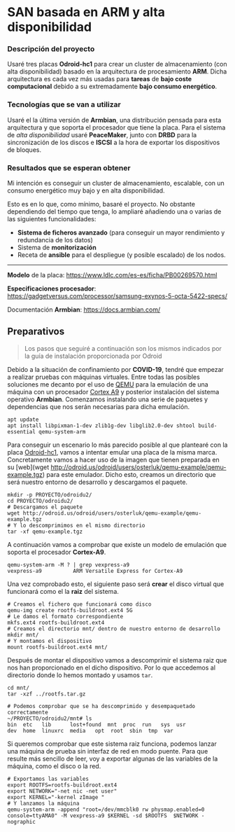 # SAN basada en ARM y alta disponibilidad

### Descripción del proyecto

Usaré tres placas **Odroid-hc1** para crear un cluster de almacenamiento (con alta disponibilidad) basado en la arquitectura de procesamiento **ARM**. Dicha arquitectura es cada vez más usadas para **tareas** de **bajo coste computacional** debido a su extremadamente **bajo consumo energético**.

### Tecnologías que se van a utilizar

Usaré el la última versión de **Armbian**, una distribución pensada para esta arquitectura y que soporta el procesador que tiene la placa. Para el sistema de _alta disponibilidad_ usaré **PeaceMaker**, junto con **DRBD** para la sincronización de los discos e **ISCSI** a la hora de exportar los dispositivos de bloques.

### Resultados que se esperan obtener

Mi intención es conseguir un cluster de almacenamiento, escalable, con un consumo energético muy bajo y en alta disponibilidad.

Esto es en lo que, como mínimo, basaré el proyecto. No obstante dependiendo del tiempo que tenga, lo ampliaré añadiendo una o varias de las siguientes funcionalidades:

- **Sistema de ficheros avanzado** (para conseguir un mayor rendimiento y redundancia de los datos)
- Sistema de **monitorización**
- Receta de **ansible** para el despliegue (y posible escalado) de los nodos.

---------------------
**Modelo** de la placa: https://www.ldlc.com/es-es/ficha/PB00269570.html

**Especificaciones procesador**: https://gadgetversus.com/processor/samsung-exynos-5-octa-5422-specs/

Documentación **Armbian**: https://docs.armbian.com/

## Preparativos
    
> Los pasos que seguiré a continuación son los mismos indicados por la guía de instalación proporcionada por Odroid

Debido a la situación de confinamiento por **COVID-19**, tendré que empezar a realizar pruebas con máquinas virtuales. Entre todas las posibles soluciones me decanto por el uso de [QEMU](https://www.qemu.org/) para la emulación de una máquina con un procesador [Cortex A9](https://en.wikipedia.org/wiki/ARM_Cortex-A9) y posterior instalación del sistema operativo **Armbian**.
Comenzamos instalando una serie de paquetes y dependencias que nos serán necesarias para dicha emulación.

```
apt update
apt install libpixman-1-dev zlib1g-dev libglib2.0-dev shtool build-essential qemu-system-arm
```
Para conseguir un escenario lo más parecido posible al que plantearé con la placa [Odroid-hc1](https://magazine.odroid.com/es/article/odroid-hc1-and-odroid-mc1/), vamos a intentar emular una placa de la misma marca. Concretamente vamos a hacer uso de la imagen que tienen preparada en su [web](wget http://odroid.us/odroid/users/osterluk/qemu-example/qemu-example.tgz) para este emulador. Dicho esto, creamos un directorio que será nuestro entorno de desarrollo y descargamos el paquete.

```
mkdir -p PROYECTO/odroidu2/
cd PROYECTO/odroidu2/
# Descargamos el paquete
wget http://odroid.us/odroid/users/osterluk/qemu-example/qemu-example.tgz
# Y lo descomprimimos en el mismo directorio
tar -xf qemu-example.tgz
```
A continuación vamos a comprobar que existe un modelo de emulación que soporta el procesador **Cortex-A9**.

```
qemu-system-arm -M ? | grep vexpress-a9
vexpress-a9          ARM Versatile Express for Cortex-A9
```

Una vez comprobado esto, el siguiente paso será **crear** el disco virtual que funcionará como el la **raiz** del sistema.

```
# Creamos el fichero que funcionará como disco
qemu-img create rootfs-buildroot.ext4 5G
# Le damos el formato correspondiente
mkfs.ext4 rootfs-buildroot.ext4
# Creamos el directorio mnt/ dentro de nuestro entorno de desarrollo
mkdir mnt/
# Y montamos el dispositivo
mount rootfs-buildroot.ext4 mnt/
```
Después de montar el dispositivo vamos a descomprimir el sistema raiz que nos han proporcionado en el dicho dispositivo. Por lo que accedemos al directorio donde lo hemos montado y usamos `tar`.

```
cd mnt/
tar -xzf ../rootfs.tar.gz

# Podemos comprobar que se ha descomprimido y desempaquetado correctamente
~/PROYECTO/odroidu2/mnt# ls
bin  etc   lib	    lost+found	mnt  proc  run	 sys  usr
dev  home  linuxrc  media	opt  root  sbin  tmp  var
```

Si queremos comprobar que este sistema raiz funciona, podemos lanzar una máquina de prueba sin interfaz de red en modo puente. Para que resulte más sencillo de leer, voy a exportar algunas de las variables de la máquina, como el disco o la red.

```
# Exportamos las variables
export ROOTFS=rootfs-buildroot.ext4
export NETWORK="-net nic -net user"
export KERNEL="-kernel zImage "
# Y lanzamos la máquina
qemu-system-arm -append "root=/dev/mmcblk0 rw physmap.enabled=0 console=ttyAMA0" -M vexpress-a9 $KERNEL -sd $ROOTFS  $NETWORK -nographic
```
